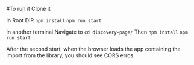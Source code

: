 #To run it
Clone it

In Root DIR
`npm install`
`npm run start`

In another terminal
Navigate to `cd discovery-page/`
Then `npm install`
`npm run start`

After the second start, when the browser loads the app containing the import from the library, you should see CORS erros
